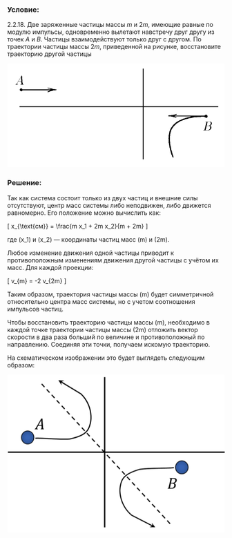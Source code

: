 ###  Условие: 

$2.2.18.$ Две заряженные частицы массы $m$ и $2m$, имеющие равные по модулю импульсы, одновременно вылетают навстречу друг другу из точек $A$ и $B$. Частицы взаимодействуют только друг с другом. По траектории частицы массы $2m$, приведенной на рисунке, восстановите траекторию другой частицы 

![К задаче $2.2.18$|745x355, 45%](../../img/2.2.18/2.2.18.png)

###  Решение: 

Так как система состоит только из двух частиц и внешние силы отсутствуют, центр масс системы либо неподвижен, либо движется равномерно. Его положение можно вычислить как:
   
   \[
   x_{\text{см}} = \frac{m x_1 + 2m x_2}{m + 2m}
   \]
   
   где \(x_1\) и \(x_2\) — координаты частиц масс \(m\) и \(2m\).

   Любое изменение движения одной частицы приводит к противоположным изменениям движения другой частицы с учётом их масс. Для каждой проекции:
   
   \[
   v_{m} = -2 v_{2m}
   \]
   
   Таким образом, траектория частицы массы \(m\) будет симметричной относительно центра масс системы, но с учетом соотношения импульсов частиц.

Чтобы восстановить траекторию частицы массы \(m\), необходимо в каждой точке траектории частицы массы \(2m\) отложить вектор скорости в два раза больший по величине и противоположный по направлению. Соединяя эти точки, получаем искомую траекторию.


На схематическом изображении это будет выглядеть следующим образом: 

![ Вторая частица полетит симметрично относительно центра масс|1025x743, 42%](../../img/2.2.18/draw.png) 
 